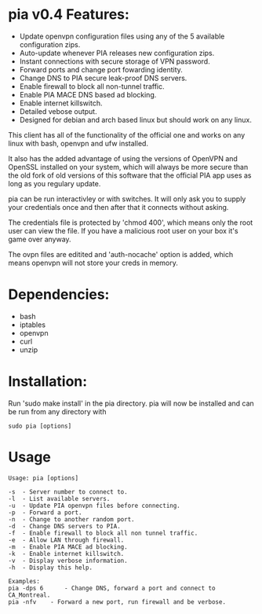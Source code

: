 pia v0.4 Features:
==========
- Update openvpn configuration files using any of the 5 available configuration zips.
- Auto-update whenever PIA releases new configuration zips.
- Instant connections with secure storage of VPN password.
- Forward ports and change port fowarding identity.
- Change DNS to PIA secure leak-proof DNS servers.
- Enable firewall to block all non-tunnel traffic.
- Enable PIA MACE DNS based ad blocking.
- Enable internet killswitch.
- Detailed vebose output.
- Designed for debian and arch based linux but should work on any linux.

This client has all of the functionality of the official one and works on any linux with bash, openvpn and ufw installed.  


It also has the added advantage of using the versions of OpenVPN and OpenSSL installed on your system, which will always be more secure than the old fork of old versions of this software that the official PIA app uses as long as you regulary update.


pia can be run interactivley or with switches. It will only ask you to supply your credentials once and then after that it connects without asking.  


The credentials file is protected by 'chmod 400', which means only the root user can view the file. If you have a malicious root user on your box it's game over anyway.  


The ovpn files are editited and 'auth-nocache' option is added, which means openvpn will not store your creds in memory.  


Dependencies:
==========
- bash
- iptables
- openvpn
- curl
- unzip

Installation:
==========
Run 'sudo make install' in the pia directory.
pia will now be installed and can be run from any directory with  

`sudo pia [options]`

Usage
==========
	Usage: pia [options]

	-s	- Server number to connect to.
	-l	- List available servers.
	-u	- Update PIA openvpn files before connecting.
	-p	- Forward a port.
	-n	- Change to another random port.
	-d	- Change DNS servers to PIA.
	-f	- Enable firewall to block all non tunnel traffic.
	-e	- Allow LAN through firewall.
	-m	- Enable PIA MACE ad blocking.
	-k	- Enable internet killswitch.
	-v	- Display verbose information.
	-h	- Display this help.

	Examples: 
	pia -dps 6  	- Change DNS, forward a port and connect to CA_Montreal.
	pia -nfv	- Forward a new port, run firewall and be verbose.
